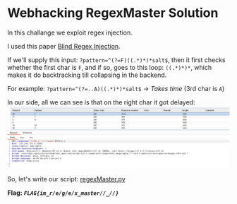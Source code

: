 # Webhacking RegexMaster Solution

In this challange we exploit regex injection.

I used this paper [Blind Regex Injection](https://diary.shift-js.info/blind-regular-expression-injection/).

If we'll supply this input: `?pattern=^(?=F)((.*)*)*salt$`, then it first checks whether the first char is `F`, and if so, goes to this loop: `((.*)*)*`, which makes it do backtracking till collapsing in the backend. 

For example: `?pattern=^(?=..A)((.*)*)*salt$` -> *Takes time* (3rd char is `A`)

In our side, all we can see is that on the right char it got delayed:
![Burp image](./images/RegexMaster_burp.png)

So, let's write our script: [regexMaster.py](./scripts/regexMaster.py)


**Flag:** ***`FLAG{im_r/e/g/e/x_master//_//}`*** 

